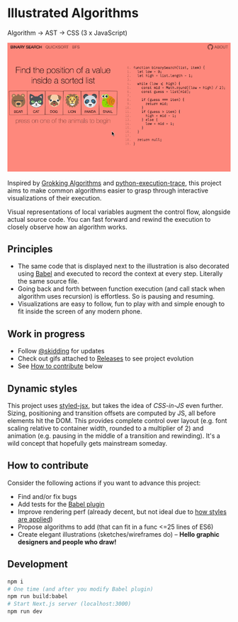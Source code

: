# Illustrated Algorithms
Algorithm → AST → CSS (3 x JavaScript)

[![Binary search](binary-search.gif)](https://illustrated-algorithms-ommzftrylh.now.sh/)

Inspired by [Grokking Algorithms](https://www.manning.com/books/grokking-algorithms) and [python-execution-trace](https://github.com/mihneadb/python-execution-trace), this project aims to make common algorithms easier to grasp through interactive visualizations of their execution.

Visual representations of local variables augment the control flow, alongside actual source code. You can fast forward and rewind the execution to closely observe how an algorithm works.

## Principles

- The same code that is displayed next to the illustration is also decorated using [Babel](babel-plugin-trace-execution/src/index.js) and executed to record the context at every step. Literally the same source file.
- Going back and forth between function execution (and call stack when algorithm uses recursion) is effortless. So is pausing and resuming.
- Visualizations are easy to follow, fun to play with and simple enough to fit inside the screen of any modern phone.

## Work in progress

- Follow [@skidding](https://twitter.com/skidding) for updates
- Check out gifs attached to [Releases](https://github.com/skidding/illustrated-algorithms/releases) to see project evolution
- See [How to contribute](#how-to-contribute) below

## Dynamic styles

This project uses [styled-jsx](https://github.com/zeit/styled-jsx), but takes the idea of *CSS-in-JS* even further. Sizing, positioning and transition offsets are computed by JS, all before elements hit the DOM. This provides complete control over layout (e.g. font scaling relative to container width, rounded to a multiplier of 2) and animation (e.g. pausing in the middle of a transition and rewinding). It's a wild concept that hopefully gets mainstream someday.

## How to contribute

Consider the following actions if you want to advance this project:

- Find and/or fix bugs
- Add tests for the [Babel plugin](babel-plugin-trace-execution/src/index.js)
- Improve rendering perf (already decent, but not ideal due to [how styles are applied](#dynamic-styles))
- Propose algorithms to add (that can fit in a func <=25 lines of ES6)
- Create elegant illustrations (sketches/wireframes do) – **Hello graphic designers and people who draw!**

## Development

```bash
npm i
# One time (and after you modify Babel plugin)
npm run build:babel
# Start Next.js server (localhost:3000)
npm run dev
```
